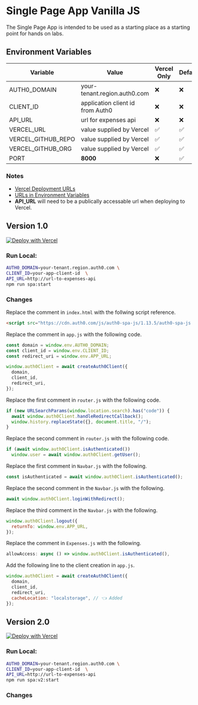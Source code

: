# Single Page App Vanilla JS

The Single Page App is intended to be used as a starting place as a starting point for hands on labs.

## Environment Variables

| Variable           | Value                            | Vercel Only | Default |
| ------------------ | -------------------------------- | ----------- | ------- |
| AUTH0_DOMAIN       | your-tenant.region.auth0.com     | ❌          | ❌      |
| CLIENT_ID          | application client id from Auth0 | ❌          | ❌      |
| API_URL            | url for expenses api             | ❌          | ❌      |
| VERCEL_URL         | value supplied by Vercel         | ✅          | ✅      |
| VERCEL_GITHUB_REPO | value supplied by Vercel         | ✅          | ✅      |
| VERCEL_GITHUB_ORG  | value supplied by Vercel         | ✅          | ✅      |
| PORT               | **8000**                         | ❌          | ✅      |

### Notes

- [Vercel Deployment URLs](#vercel-deployment-urls)
- [URLs in Environment Variables](#vercel-environment-variable-urls)
- **API_URL** will need to be a publically accessable url when deploying to Vercel.

## Version 1.0

[![Deploy with Vercel](https://vercel.com/button)](https://vercel.com/new/git/external?repository-url=https%3A%2F%2Fgithub.com%2Fauth0%2Fauth0-product-education-labs%2Ftree%2Fmaster%2Fapps%2Fsingle-page-app-vanillajs%2Fv1.0&env=AUTH0_DOMAIN,CLIENT_ID,API_URL,VERCEL_URL,VERCEL_GITHUB_REPO,VERCEL_GITHUB_ORG&project-name=single-page-app&repository-name=single-page-app)

### Run Local:

```bash
AUTH0_DOMAIN=your-tenant.region.auth0.com \
CLIENT_ID=your-app-client-id  \
API_URL=http://url-to-expenses-api
npm run spa:start
```

### Changes

Replace the comment in `index.html` with the follwing script reference.

```html
<script src="https://cdn.auth0.com/js/auth0-spa-js/1.13.5/auth0-spa-js.production.js"></script>
```

Replace the comment in `app.js` with the following code.

```javascript
const domain = window.env.AUTH0_DOMAIN;
const client_id = window.env.CLIENT_ID;
const redirect_uri = window.env.APP_URL;

window.auth0Client = await createAuth0Client({
  domain,
  client_id,
  redirect_uri,
});
```

Replace the first comment in `router.js` with the following code.

```javascript
if (new URLSearchParams(window.location.search).has("code")) {
  await window.auth0Client.handleRedirectCallback();
  window.history.replaceState({}, document.title, "/");
}
```

Replace the second comment in `router.js` with the following code.

```javascript
if (await window.auth0Client.isAuthenticated())
  window.user = await window.auth0Client.getUser();
```

Replace the first comment in `Navbar.js` with the following.

```javascript
const isAuthenticated = await window.auth0Client.isAuthenticated();
```

Replace the second comment in the `Navbar.js` with the following.

```javascript
await window.auth0Client.loginWithRedirect();
```

Replace the third comment in the `Navbar.js` with the following.

```javascript
window.auth0Client.logout({
  returnTo: window.env.APP_URL,
});
```

Replace the comment in `Expenses.js` with the following.

```javascript
allowAccess: async () => window.auth0Client.isAuthenticated(),
```

Add the following line to the client creation in `app.js`.

```javascript
window.auth0Client = await createAuth0Client({
  domain,
  client_id,
  redirect_uri,
  cacheLocation: "localstorage", // 👈 Added
});
```

## Version 2.0

[![Deploy with Vercel](https://vercel.com/button)](https://vercel.com/new/git/external?repository-url=https%3A%2F%2Fgithub.com%2Fauth0%2Fauth0-product-education-labs%2Ftree%2Fmaster%2Fapps%2Fsingle-page-app-vanillajs%2Fv2.0&env=AUTH0_DOMAIN,CLIENT_ID,API_URL,VERCEL_URL,VERCEL_GITHUB_REPO,VERCEL_GITHUB_ORG&project-name=single-page-app&repository-name=single-page-app)

### Run Local:

```bash
AUTH0_DOMAIN=your-tenant.region.auth0.com \
CLIENT_ID=your-app-client-id  \
API_URL=http://url-to-expenses-api
npm run spa:v2:start
```

### Changes
